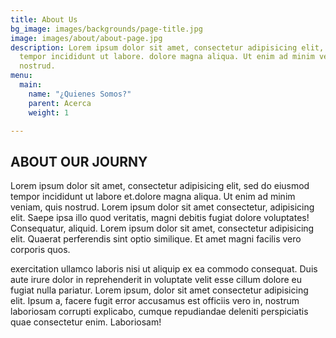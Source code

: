 ```yaml
---
title: About Us
bg_image: images/backgrounds/page-title.jpg
image: images/about/about-page.jpg
description: Lorem ipsum dolor sit amet, consectetur adipisicing elit, sed do eiusmod
  tempor incididunt ut labore. dolore magna aliqua. Ut enim ad minim veniam, quis
  nostrud.
menu:
  main:
    name: "¿Quienes Somos?"
    parent: Acerca
    weight: 1

---
```

## ABOUT OUR JOURNY

Lorem ipsum dolor sit amet, consectetur adipisicing elit, sed do eiusmod tempor incididunt ut labore
et.dolore magna aliqua. Ut enim ad minim veniam, quis nostrud. Lorem ipsum dolor sit amet consectetur,
adipisicing elit. Saepe ipsa illo quod veritatis, magni debitis fugiat dolore voluptates! Consequatur,
aliquid. Lorem ipsum dolor sit amet, consectetur adipisicing elit. Quaerat perferendis sint optio similique.
Et amet magni facilis vero corporis quos.

exercitation ullamco laboris nisi ut aliquip ex ea commodo consequat. Duis aute irure dolor in reprehenderit
in voluptate velit esse cillum dolore eu fugiat nulla pariatur. Lorem ipsum, dolor sit amet consectetur
adipisicing elit. Ipsum a, facere fugit error accusamus est officiis vero in, nostrum laboriosam corrupti
explicabo, cumque repudiandae deleniti perspiciatis quae consectetur enim. Laboriosam!